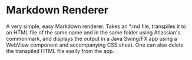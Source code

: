 # Markdown Renderer

A very simple, easy Markdown renderer. Takes an *.md file, transpiles it to an HTML file of the same name and in the same folder using Atlassian's commonmark, and displays the output in a Java Swing/FX app using a WebView component and accompanying CSS sheet. One can also delete the transpiled HTML file easily from the app.